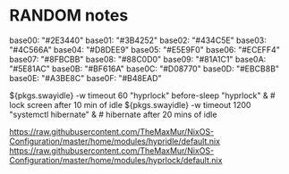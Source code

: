 # RANDOM notes

base00: "#2E3440"
base01: "#3B4252"
base02: "#434C5E"
base03: "#4C566A"
base04: "#D8DEE9"
base05: "#E5E9F0"
base06: "#ECEFF4"
base07: "#8FBCBB"
base08: "#88C0D0"
base09: "#81A1C1"
base0A: "#5E81AC"
base0B: "#BF616A"
base0C: "#D08770"
base0D: "#EBCB8B"
base0E: "#A3BE8C"
base0F: "#B48EAD"

${pkgs.swayidle} -w timeout 60 "hyprlock" before-sleep "hyprlock" & # lock screen after 10 min of idle
${pkgs.swayidle} -w timeout 1200 "systemctl hibernate" &             # hibernate after 20 mins of idle

https://raw.githubusercontent.com/TheMaxMur/NixOS-Configuration/master/home/modules/hypridle/default.nix
https://raw.githubusercontent.com/TheMaxMur/NixOS-Configuration/master/home/modules/hyprlock/default.nix
